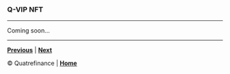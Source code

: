 ### Q-VIP NFT
-------------
Coming soon...

------------------

**[Previous]()** | **[Next]()**

:copyright: Quatrefinance | **[Home](https://github.com/Quatre-Finance/Q-paper#concept-overview)**